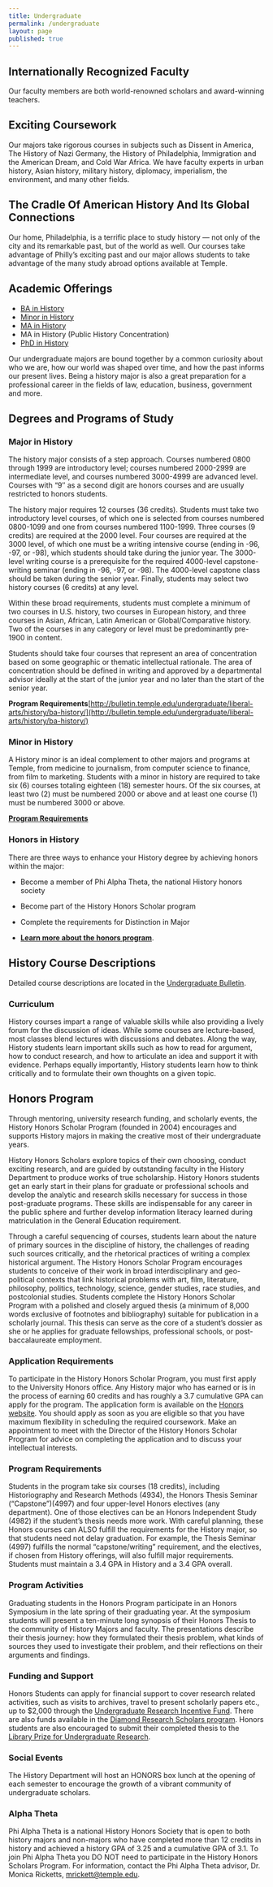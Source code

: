 ```yaml
---
title: Undergraduate
permalink: /undergraduate
layout: page
published: true
---
```


## Internationally Recognized Faculty

Our faculty members are both world-renowned scholars and award-winning teachers.

## Exciting Coursework

Our majors take rigorous courses in subjects such as Dissent in America, The History of Nazi Germany, the History of Philadelphia, Immigration and the American Dream, and Cold War Africa. We have faculty experts in urban history, Asian history, military history, diplomacy, imperialism, the environment, and many other fields.

## The Cradle Of American History And Its Global Connections

Our home, Philadelphia, is a terrific place to study history — not only of the city and its remarkable past, but of the world as well. Our courses take advantage of Philly’s exciting past and our major allows students to take advantage of the many study abroad options available at Temple.

## Academic Offerings

- [BA in History](http://bulletin.temple.edu/undergraduate/liberal-arts/history/ba-history/)
- [Minor in History](http://bulletin.temple.edu/undergraduate/liberal-arts/history/minor-history/)
- [MA in History](http://bulletin.temple.edu/graduate/scd/cla/history-ma/)
- MA in History (Public History Concentration)
- [PhD in History](http://bulletin.temple.edu/graduate/scd/cla/history-phd/)

Our undergraduate majors are bound together by a common curiosity about who we are, how our world was shaped over time, and how the past informs our present lives. Being a history major is also a great preparation for a professional career in the fields of law, education, business, government and more.

## Degrees and Programs of Study

### Major in History

The history major consists of a step approach. Courses numbered 0800 through 1999 are introductory level; courses numbered 2000-2999 are intermediate level, and courses numbered 3000-4999 are advanced level. Courses with “9″ as a second digit are honors courses and are usually restricted to honors students.

The history major requires 12 courses (36 credits). Students must take two introductory level courses, of which one is selected from courses numbered 0800-1099 and one from courses numbered 1100-1999. Three courses (9 credits) are required at the 2000 level. Four courses are required at the 3000 level, of which one must be a writing intensive course (ending in -96, -97, or -98), which students should take during the junior year. The 3000-level writing course is a prerequisite for the required 4000-level capstone-writing seminar (ending in -96, -97, or -98). The 4000-level capstone class should be taken during the senior year. Finally, students may select two history courses (6 credits) at any level.

Within these broad requirements, students must complete a minimum of two courses in U.S. history, two courses in European history, and three courses in Asian, African, Latin American or Global/Comparative history. Two of the courses in any category or level must be predominantly pre-1900 in content.

Students should take four courses that represent an area of concentration based on some geographic or thematic intellectual rationale. The area of concentration should be defined in writing and approved by a departmental advisor ideally at the start of the junior year and no later than the start of the senior year.

**Program Requirements**[http://bulletin.temple.edu/undergraduate/liberal-arts/history/ba-history/](http://bulletin.temple.edu/undergraduate/liberal-arts/history/ba-history/)

### Minor in History

A History minor is an ideal complement to other majors and programs at Temple, from medicine to journalism, from computer science to finance, from film to marketing. Students with a minor in history are required to take six (6) courses totaling eighteen (18) semester hours. Of the six courses, at least two (2) must be numbered 2000 or above and at least one course (1) must be numbered 3000 or above.

[**Program Requirements**](http://bulletin.temple.edu/undergraduate/liberal-arts/history/minor-history/)

### Honors in History

There are three ways to enhance your History degree by achieving honors within the major:

- Become a member of Phi Alpha Theta, the national History honors society
- Become part of the History Honors Scholar program
- Complete the requirements for Distinction in Major

- **[Learn more about the honors program](http://bulletin.temple.edu/undergraduate/liberal-arts/history/ba-history/)**.

## History Course Descriptions

Detailed course descriptions are located in the [Undergraduate Bulletin](http://bulletin.temple.edu/undergraduate/courses/hist/).

###  Curriculum

History courses impart a range of valuable skills while also providing a lively forum for the discussion of ideas. While some courses are lecture-based, most classes blend lectures with discussions and debates. Along the way, History students learn important skills such as how to read for argument, how to conduct research, and how to articulate an idea and support it with evidence. Perhaps equally importantly, History students learn how to think critically and to formulate their own thoughts on a given topic.

## Honors Program

Through mentoring, university research funding, and scholarly events, the History Honors Scholar Program (founded in 2004) encourages and supports History majors in making the creative most of their undergraduate years.

History Honors Scholars explore topics of their own choosing, conduct exciting research, and are guided by outstanding faculty in the History Department to produce works of true scholarship. History Honors students get an early start in their plans for graduate or professional schools and develop the analytic and research skills necessary for success in those post-graduate programs. These skills are indispensable for any career in the public sphere and further develop information literacy learned during matriculation in the General Education requirement.

Through a careful sequencing of courses, students learn about the nature of primary sources in the discipline of history, the challenges of reading such sources critically, and the rhetorical practices of writing a complex historical argument. The History Honors Scholar Program encourages students to conceive of their work in broad interdisciplinary and geo-political contexts that link historical problems with art, film, literature, philosophy, politics, technology, science, gender studies, race studies, and postcolonial studies. Students complete the History Honors Scholar Program with a polished and closely argued thesis (a minimum of 8,000 words exclusive of footnotes and bibliography) suitable for publication in a scholarly journal. This thesis can serve as the core of a student’s dossier as she or he applies for graduate fellowships, professional schools, or post-baccalaureate employment.

### Application Requirements

To participate in the History Honors Scholar Program, you must first apply to the University Honors office. Any History major who has earned or is in the process of earning 60 credits and has roughly a 3.7 cumulative GPA can apply for the program. The application form is available on the [Honors website](http://honors.temple.edu/). You should apply as soon as you are eligible so that you have maximum flexibility in scheduling the required coursework. Make an appointment to meet with the Director of the History Honors Scholar Program for advice on completing the application and to discuss your intellectual interests.

### Program Requirements

Students in the program take six courses (18 credits), including Historiography and Research Methods (4934), the Honors Thesis Seminar (“Capstone”)(4997) and four upper-level Honors electives (any department). One of those electives can be an Honors Independent Study (4982) if the student’s thesis needs more work. With careful planning, these Honors courses can ALSO fulfill the requirements for the History major, so that students need not delay graduation. For example, the Thesis Seminar (4997) fulfills the normal “capstone/writing” requirement, and the electives, if chosen from History offerings, will also fulfill major requirements. Students must maintain a 3.4 GPA in History and a 3.4 GPA overall.

### Program Activities

Graduating students in the Honors Program participate in an Honors Symposium in the late spring of their graduating year. At the symposium students will present a ten-minute long synopsis of their Honors Thesis to the community of History Majors and faculty. The presentations describe their thesis journey: how they formulated their thesis problem, what kinds of sources they used to investigate their problem, and their reflections on their arguments and findings.

### Funding and Support

Honors Students can apply for financial support to cover research related activities, such as visits to archives, travel to present scholarly papers etc., up to $2,000 through the [Undergraduate Research Incentive Fund](http://www.temple.edu/vpus/opportunities/URIF.htm). There are also funds available in the [Diamond Research Scholars program](http://www.temple.edu/vpus/opportunities/researchscholars.htm). Honors students are also encouraged to submit their completed thesis to the [Library Prize for Undergraduate Research](http://guides.temple.edu/libraryprize).

### Social Events

The History Department will host an HONORS box lunch at the opening of each semester to encourage the growth of a vibrant community of undergraduate scholars.

### Alpha Theta

Phi Alpha Theta is a national History Honors Society that is open to both history majors and non-majors who have completed more than 12 credits in history and achieved a history GPA of 3.25 and a cumulative GPA of 3.1. To join Phi Alpha Theta you DO NOT need to participate in the History Honors Scholars Program. For information, contact the Phi Alpha Theta advisor, Dr. Monica Ricketts, [mrickett@temple.edu](mailto:mrickett@temple.edu).
